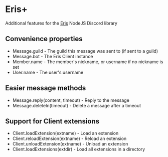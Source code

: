 # Eris+

Additional features for the [Eris](https://abal.moe/Eris) NodeJS Discord library

## Convenience properties

* Message.guild - The guild this message was sent to (if sent to a guild)
* Message.bot - The Eris Client instance
* Member.name - The member's nickname, or username if no nickname is set
* User.name - The user's username

## Easier message methods

* Message.reply(content, timeout) - Reply to the message
* Message.deleteIn(timeout) - Delete a message after a timeout

## Support for Client extensions

* Client.loadExtension(extname) - Load an extension
* Client.reloadExtension(extname) - Reload an extension
* Client.unloadExtension(extname) - Unload an extension
* Client.loadExtensions(extdir) - Load all extensions in a directory
